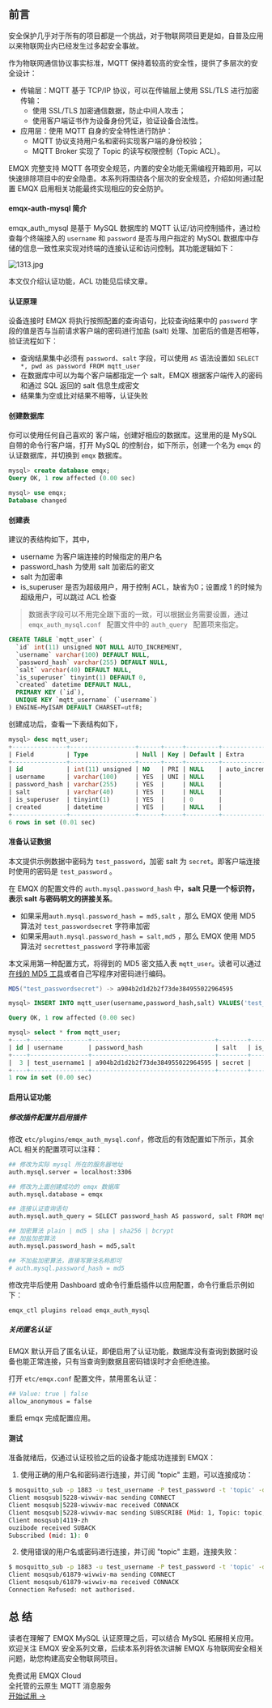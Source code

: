 ## 前言

安全保护几乎对于所有的项目都是一个挑战，对于物联网项目更是如，自普及应用以来物联网业内已经发生过多起安全事故。

作为物联网通信协议事实标准，MQTT 保持着较高的安全性，提供了多层次的安全设计：

- 传输层：MQTT 基于 TCP/IP 协议，可以在传输层上使用 SSL/TLS 进行加密传输：
  - 使用 SSL/TLS 加密通信数据，防止中间人攻击；
  - 使用客户端证书作为设备身份凭证，验证设备合法性。
- 应用层：使用 MQTT 自身的安全特性进行防护：
  - MQTT 协议支持用户名和密码实现客户端的身份校验；
  - MQTT Broker 实现了  Topic 的读写权限控制（Topic ACL）。

EMQX 完整支持 MQTT 各项安全规范，内置的安全功能无需编程开箱即用，可以快速排除项目中的安全隐患。本系列将围绕各个层次的安全规范，介绍如何通过配置 EMQX 启用相关功能最终实现相应的安全防护。



#### emqx-auth-mysql 简介

emqx_auth_mysql 是基于 MySQL 数据库的 MQTT 认证/访问控制插件，通过检查每个终端接入的 `username` 和 `password` 是否与用户指定的 MySQL 数据库中存储的信息一致性来实现对终端的连接认证和访问控制。其功能逻辑如下：

![1313.jpg](https://static.emqx.net/images/7776f1d04279f47cd1a7f5b9ac7ca975.jpg)

本文仅介绍认证功能，ACL 功能见后续文章。

#### 认证原理

设备连接时 EMQX 将执行按照配置的查询语句，比较查询结果中的 `password` 字段的值是否与当前请求客户端的密码进行加盐 (salt) 处理、加密后的值是否相等，验证流程如下：

- 查询结果集中必须有 `password`、`salt` 字段，可以使用 `AS` 语法设置如 `SELECT *, pwd as password FROM mqtt_user`
- 在数据库中可以为每个客户端都指定一个 salt，EMQX 根据客户端传入的密码和通过 SQL 返回的 salt 信息生成密文
- 结果集为空或比对结果不相等，认证失败



#### 创建数据库

你可以使用任何自己喜欢的  客户端，创建好相应的数据库。这里用的是 MySQL 自带的命令行客户端，打开 MySQL 的控制台，如下所示，创建一个名为 ``emqx`` 的认证数据库，并切换到  ``emqx``  数据库。

```sql
mysql> create database emqx;
Query OK, 1 row affected (0.00 sec)

mysql> use emqx;
Database changed
```



#### 创建表

建议的表结构如下，其中，

- username 为客户端连接的时候指定的用户名
- password_hash 为使用 salt 加密后的密文
- salt 为加密串
- is_superuser 是否为超级用户，用于控制 ACL，缺省为0；设置成 1 的时候为超级用户，可以跳过 ACL 检查

>  数据表字段可以不用完全跟下面的一致，可以根据业务需要设置，通过 ``emqx_auth_mysql.conf `` 配置文件中的 ``auth_query `` 配置项来指定。

```sql
CREATE TABLE `mqtt_user` (
  `id` int(11) unsigned NOT NULL AUTO_INCREMENT,
  `username` varchar(100) DEFAULT NULL,
  `password_hash` varchar(255) DEFAULT NULL,
  `salt` varchar(40) DEFAULT NULL,
  `is_superuser` tinyint(1) DEFAULT 0,
  `created` datetime DEFAULT NULL,
  PRIMARY KEY (`id`),
  UNIQUE KEY `mqtt_username` (`username`)
) ENGINE=MyISAM DEFAULT CHARSET=utf8;
```

创建成功后，查看一下表结构如下，

```sql
mysql> desc mqtt_user;
+---------------+------------------+------+-----+---------+----------------+
| Field         | Type             | Null | Key | Default | Extra          |
+---------------+------------------+------+-----+---------+----------------+
| id            | int(11) unsigned | NO   | PRI | NULL    | auto_increment |
| username      | varchar(100)     | YES  | UNI | NULL    |                |
| password_hash | varchar(255)     | YES  |     | NULL    |                |
| salt          | varchar(40)      | YES  |     | NULL    |                |
| is_superuser  | tinyint(1)       | YES  |     | 0       |                |
| created       | datetime         | YES  |     | NULL    |                |
+---------------+------------------+------+-----+---------+----------------+
6 rows in set (0.01 sec)
```



#### 准备认证数据

本文提供示例数据中密码为 ``test_password``，加密 salt 为 ``secret``。即客户端连接时使用的密码是 `test_password` 。

在 EMQX 的配置文件的 ``auth.mysql.password_hash`` 中，**salt 只是一个标识符，表示 salt 与密码明文的拼接关系**。

- 如果采用``auth.mysql.password_hash = md5,salt`` ，那么 EMQX 使用 MD5 算法对 ``test_passwordsecret`` 字符串加密
- 如果采用``auth.mysql.password_hash = salt,md5`` ，那么 EMQX 使用 MD5 算法对 ``secrettest_password`` 字符串加密

本文采用第一种配置方式，将得到的 MD5 密文插入表 ``mqtt_user``。读者可以通过[在线的 MD5 工具](https://www.md5hashgenerator.com/)或者自己写程序对密码进行编码。

```java
MD5("test_passwordsecret") -> a904b2d1d2b2f73de384955022964595
```

```sql
mysql> INSERT INTO mqtt_user(username,password_hash,salt) VALUES('test_username', 'a904b2d1d2b2f73de384955022964595', 'secret');

Query OK, 1 row affected (0.00 sec)

mysql> select * from mqtt_user;
+----+----------------+----------------------------------+--------+--------------+---------+
| id | username       | password_hash                    | salt   | is_superuser | created |
+----+----------------+----------------------------------+--------+--------------+---------+
|  3 | test_username1 | a904b2d1d2b2f73de384955022964595 | secret |            0 | NULL    |
+----+----------------+----------------------------------+--------+--------------+---------+
1 row in set (0.00 sec)
```



#### 启用认证功能

##### 修改插件配置并启用插件

修改 `etc/plugins/emqx_auth_mysql.conf`，修改后的有效配置如下所示，其余 ACL 相关的配置项可以注释：

```bash
## 修改为实际 mysql 所在的服务器地址
auth.mysql.server = localhost:3306

## 修改为上面创建成功的 emqx 数据库
auth.mysql.database = emqx

## 连接认证查询语句
auth.mysql.auth_query = SELECT password_hash AS password, salt FROM mqtt_user WHERE username = '%u'

## 加密算法 plain | md5 | sha | sha256 | bcrypt
## 加盐加密算法
auth.mysql.password_hash = md5,salt

## 不加盐加密算法，直接写算法名称即可
# auth.mysql.password_hash = md5
```



修改完毕后使用 Dashboard 或命令行重启插件以应用配置，命令行重启示例如下：

```bash
emqx_ctl plugins reload emqx_auth_mysql
```



##### 关闭匿名认证

EMQX 默认开启了匿名认证，即便启用了认证功能，数据库没有查询到数据时设备也能正常连接，只有当查询到数据且密码错误时才会拒绝连接。

打开 `etc/emqx.conf` 配置文件，禁用匿名认证：

```bash
## Value: true | false
allow_anonymous = false
```

重启 emqx 完成配置应用。



#### 测试

准备就绪后，仅通过认证校验之后的设备才能成功连接到 EMQX：

1. 使用正确的用户名和密码进行连接，并订阅 "topic" 主题，可以连接成功：

```bash
$ mosquitto_sub -p 1883 -u test_username -P test_password -t 'topic' -d
Client mosqsub|5228-wivwiv-mac sending CONNECT
Client mosqsub|5228-wivwiv-mac received CONNACK
Client mosqsub|5228-wivwiv-mac sending SUBSCRIBE (Mid: 1, Topic: topic, QoS: 0)
Client mosqsub|4119-zh
ouzibode received SUBACK
Subscribed (mid: 1): 0
```



2. 使用错误的用户名或密码进行连接，并订阅 "topic" 主题，连接失败：

```bash
$ mosquitto_sub -p 1883 -u test_username -P test_password -t 'topic' -d
Client mosqsub/61879-wivwiv-ma sending CONNECT
Client mosqsub/61879-wivwiv-ma received CONNACK
Connection Refused: not authorised.
``` 
## 总 结    

读者在理解了 EMQX MySQL 认证原理之后，可以结合 MySQL 拓展相关应用。欢迎关注 EMQX 安全系列文章，后续本系列将依次讲解 EMQX 与物联网安全相关问题，助您构建高安全物联网项目。


<section class="promotion">
    <div>
        免费试用 EMQX Cloud
        <div class="is-size-14 is-text-normal has-text-weight-normal">全托管的云原生 MQTT 消息服务</div>
    </div>
    <a href="https://www.emqx.com/zh/signup?continue=https://cloud.emqx.com/console/deployments/0?oper=new" class="button is-gradient px-5">开始试用 →</a >
</section>
